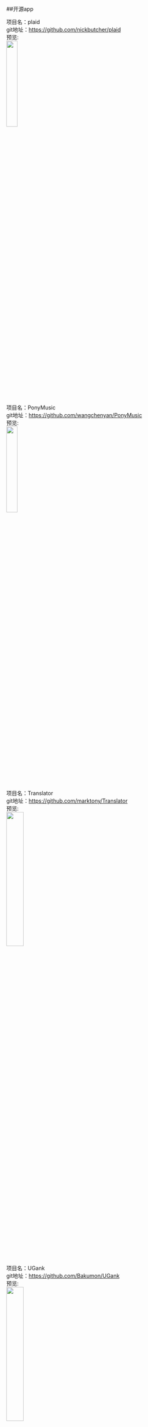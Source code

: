 
##开源app<br>







项目名：plaid<br>
git地址：https://github.com/nickbutcher/plaid<br>
预览:<br>
<img src="https://github.com/nickbutcher/plaid/raw/master/screenshots/plaid_demo.gif" width="24%" />

项目名：PonyMusic<br>
git地址：https://github.com/wangchenyan/PonyMusic<br>
预览:<br>
<img src="https://raw.githubusercontent.com/wangchenyan/PonyMusic/master/app/src/main/res/drawable-xxhdpi/ic_launcher.png" width="24%" />

项目名：Translator<br>
git地址：https://github.com/marktony/Translator<br>
预览:<br>
<img src="https://github.com/marktony/Translator/raw/master/screenshots/0.png" width="30%" />

项目名：UGank<br>
git地址：https://github.com/Bakumon/UGank<br>
预览:<br>
<img src="https://github.com/Bakumon/UGank/raw/master/art/ugank1.png" width="30%" />

项目名：remusic<br>
git地址：https://github.com/aa112901/remusic<br>
预览:<br>
<img src="https://github.com/aa112901/remusic/raw/master/screenshot/device-2016-08-18-213206.png" width="30%" />

项目名：HatkeMessenger<br>
git地址：https://github.com/webianks/HatkeMessenger<br>
预览:<br>
<img src="https://github.com/webianks/HatkeMessenger/raw/master/screens/screen2.png" width="30%" />

项目名：MusicBobber<br>
git地址：https://github.com/Cleveroad/MusicBobber<br>
预览:<br>
<img src="https://github.com/Cleveroad/MusicBobber/raw/master/images/demo.gif" width="30%" />

项目名：EZScreenshot<br>
git地址：https://github.com/zty5678/EZScreenshot<br>
预览:<br>
<img src="https://github.com/zty5678/EZScreenshot/raw/master/art/screenshots/3.png" width="30%" />

项目名：Puff-Android<br>
git地址：https://github.com/PuffOpenSource/Puff-Android<br>
预览:<br>
<img src="https://github.com/PuffOpenSource/Puff-Android/raw/master/img/screenshots/SC_08_KeyboardDialog.png" width="30%" />

项目名：KuaiChuan<br>
git地址：https://github.com/mayubao/KuaiChuan<br>
预览:<br>
<img src="https://github.com/mayubao/KuaiChuan/raw/master/ScreenShot/fs_1.gif" width="30%" />

项目名：AisenWeiBo<br>
git地址：https://github.com/wangdan/AisenWeiBo<br>
解释：<br>
新浪微博第三方Android客户端<br>
预览:<br>
<img src="https://github.com/wangdan/AisenWeibo/raw/master/resource/444.gif" width="30%" />

项目名：MyDiary<br>
git地址：https://github.com/erttyy8821/MyDiary<br>
解释：<br>
In the Movie "-your name.-" (君の名は。, 你的名字) , "My Diary" of android version is.<br>
预览:<br>
<img src="https://github.com/erttyy8821/MyDiary/raw/master/screenshot/s_0.png" width="30%" />

项目名：likequanmintv<br>
git地址：https://github.com/a371166028/likequanmintv<br>
解释：<br>
基于MVP的Retrofit2(okhttp3)+rxjava+dagger2+greendao+glide+rtmp直播。该项目系仿全民TV,属于独立开发者作品,仅供参考学习<br>
预览:<br>
<img src="https://camo.githubusercontent.com/aafb4558f73227e6f896edb55d2f9431932b3ac6/687474703a2f2f696d672e626c6f672e6373646e2e6e65742f3230313631323031303934383231393736" width="30%" />

项目名：murmur<br>
git地址：https://github.com/nekocode/murmur<br>
解释：<br>
Murmur 是一个带 白噪声 效果的豆瓣电台第三方客户端<br>
预览:<br>
<img src="https://github.com/nekocode/murmur/raw/master/art/screenshot2.png" width="30%" />

项目名：jianshi<br>
git地址：https://github.com/wingjay/jianshi<br>
解释：<br>
A Full-Stack mobile app, including Android & Server, Simple-Poem 简诗. You can write poem in graceful & traditional Chinese style. http://www.jianshu.com/p/cf496fc408b2<br>
预览:<br>
<img src="https://github.com/wingjay/jianshi/raw/master/material/screenshots/with_phone/3.PNG" width="30%" />

项目名：FastApp<br>
git地址：https://github.com/closedevice/FastApp<br>
解释：<br>
FastApp是一个轻量级急速开发框架，基于Fragment+RxJava+Retrofit 2.0+Glide+Realm构建，采用Material Design设计风格，帮助开发者快速构建轻量级应用<br>
预览:<br>
<img src="https://raw.githubusercontent.com/closedevice/FastApp/master/screenshots/gan.png" width="30%" />

项目名：Potier<br>
git地址：https://github.com/florent37/Potier<br>
解释：<br>
Designed for Android Lollipop<br>
预览:<br>
<img src="https://raw.githubusercontent.com/florent37/Potier/master/screenshots/home1_small.png" width="30%" />

项目名：glucosio-android<br>
git地址：https://github.com/Glucosio/glucosio-android<br>
解释：<br>
Glucosio Android App<br>
预览:<br>
<img src="https://cloud.githubusercontent.com/assets/5623301/14087778/f02be08c-f52b-11e5-9ff3-15bc5670cddb.png" width="30%" />

项目名：BookReader<br>
git地址：https://github.com/JustWayward/BookReader<br>
解释：<br>
任阅小说阅读器，高仿追书神器，实现追书推荐、标签检索、翻书效果、文章阅读、缓存章节、日夜间模式、文本朗读等功能<br>
预览:<br>
<img src="https://github.com/JustWayward/BookReader/raw/master/screenshot/home_zhuishu.png?raw=true" width="30%" />

项目名：LingDong2.0<br>
git地址：https://github.com/zhoubowen-sky/LingDong2.0<br>
解释：<br>
“面对面文件快传”，Android端灵动快传，安卓互传文件，局域网，无网传输文件，Android，file transfer<br>
预览:<br>
<img src="https://github.com/zhoubowen-sky/LingDong2.0/raw/master/github-images-folder/yaokongdiannao.jpg" width="30%" />

项目名：Filmy<br>
git地址：https://github.com/salRoid/Filmy<br>
解释：<br>
Awesome material designed movie app powered by tmdb and trakt<br>
预览:<br>
<img src="https://camo.githubusercontent.com/c8c6ffb5294c3a1536bf928e3e0ab56fe699a2c6/687474703a2f2f7777772e77656269616e6b732e636f6d2f66696c6d792f66696c6d792e706e67" width="30%" />

项目名：Recovery<br>
git地址：https://github.com/Sunzxyong/Recovery<br>
解释：<br>
A crash recovery framework<br>
预览:<br>
<img src="https://camo.githubusercontent.com/62290027e0fe7bbd3863016bcf2e2942dc1b0a51/687474703a2f2f3778737778662e636f6d322e7a302e676c622e71696e697563646e2e636f6d2f626c6f672f5265636f766572795f6d61696e2e706e67" width="30%" />

项目名：fir.flight<br>
git地址：https://github.com/ryanhoo/fir.flight<br>
解释：<br>
An android version Test Flight by using the testing app distribution service provided by fir.im<br>
预览:<br>
<img src="https://github.com/ryanhoo/fir.flight/raw/develop/materials/Artboard-Overview-v2.0.png" width="30%" />

项目名：PixPic<br>
git地址：https://github.com/Yalantis/PixPic<br>
解释：<br>
PixPic, a Photo Editing App<br>
预览:<br>
<img src="https://github.com/Yalantis/PixPic/raw/master/Screenshots/5.5%20Device%204.jpg" width="30%" />

项目名：Gank<br>
git地址：https://github.com/JohnnyShieh/Gank<br>
解释：<br>
An unofficial client of gank.io, based on Flux pattern and Rx series.<br>
预览:<br>
<img src="https://github.com/JohnnyShieh/Gank/raw/master/screenshots/today.jpg" width="30%" />

项目名：zikobot<br>
git地址：https://github.com/joxad/zikobot<br>
解释：<br>
This project is an open-source alarm using Spotify SDK + Databinding + Dagger 2 <br>
预览:<br>
<img src="https://github.com/joxad/zikobot/raw/master/images/light_playstore.png" width="30%" />

项目名：EasyGank<br>
git地址：https://github.com/CaMnter/EasyGank<br>
解释：<br>
The project build framework based on the Rx series and MVP pattern. http://gank.io/ <br>
预览:<br>
<img src="https://camo.githubusercontent.com/249ddcb0d2d2063e51c71e172724e3f231b1c684/687474703a2f2f7777342e73696e61696d672e636e2f6c617267652f3030366c5045633967773166333074676634326e686a333161793239386e65352e6a7067" width="30%" />

项目名：Luban-Circle-Demo<br>
git地址：https://github.com/huijimuhe/Luban-Circle-Demo<br>
解释：<br>
仿朋友圈按顺序上传图片至七牛，基于luban算法压缩<br>
预览:<br>
<img src="https://github.com/huijimuhe/Luban-Circle-Demo/raw/master/art/device-2016-08-05-122301.png" width="30%" />

项目名：Notes<br>
git地址：https://github.com/lguipeng/Notes<br>
解释：<br>
Material Design Notes App<br>
预览:<br>
<img src="https://github.com/lguipeng/Notes/raw/master/screenshot/screenshot_2.png" width="30%" />

项目名：android-cube-app<br>
git地址：https://github.com/liaohuqiu/android-cube-app<br>
解释：<br>
http://cube-sdk.liaohuqiu.net/<br>
预览:<br>
<img src="https://camo.githubusercontent.com/a841fc83f71eb2e3c2438ecf8ca672b280ccb519/687474703a2f2f737261696e2d6769746875622e71696e6975646e2e636f6d2f6c6f61642d6d6f72652f6c6f61642d6d6f72652d666f722d6c6973742d766965772e676966" width="30%" />

项目名：OpenLauncher<br>
git地址：https://github.com/Benny-Kok/OpenLauncher<br>
解释：<br>
Android open source launcher project (Active)<br>
预览:<br>
<img src="https://github.com/Benny-Kok/OpenLauncher/raw/master/DisplayPictures/Screenshot_2016-08-03-20-57-15.png" width="30%" />

项目名：toilet<br>
git地址：https://github.com/vczero/toilet<br>
解释：<br>
厕所在哪（React Native App）<br>
预览:<br>
<img src="https://github.com/vczero/toilet/raw/master/map.png" width="30%" />

项目名：fangDouYu<br>
git地址：https://github.com/cokuscz/fangDouYu<br>
解释：<br>
仿斗鱼app 采用mvp dagger2+retrofit2+rx＋glide<br>



项目名：ferro<br>
git地址：https://github.com/MaksTuev/ferro<br>
解释：<br>
Simple and powerful MVP library for Android<br>
演示:<br>
<img src="https://github.com/MaksTuev/ferro/raw/master/ferro.gif" width="30%" />


项目名：rxjava-webservice-example<br>
git地址：https://github.com/mutexkid/rxjava-webservice-example<br>
解释：<br>
simple comparison between Retrofit with & without RxJava<br>


项目名：AndroidMVPSample<br>
git地址：https://github.com/WuXiaolong/AndroidMVPSample<br>
预览:<br>
<img src="https://camo.githubusercontent.com/d85d22f75cea33eea01829b448c7251ff093f2c7/687474703a2f2f3771356332682e636f6d312e7a302e676c622e636c6f7564646e2e636f6d2f416e64726f696450726f6772616d6d65724c6f676f2e6a7067" width="30%" />

项目名：Material-Movies<br>
git地址：https://github.com/saulmm/Material-Movies<br>
预览:<br>
<img src="https://camo.githubusercontent.com/cb1a7ead648dd745e5b3e4a2600f24a8dc37bbe7/687474703a2f2f616e64726f636f64652e65732f77702d636f6e74656e742f75706c6f6164732f323031352f30332f66616d696c79322e706e67" width="30%" />

项目名：NHentai-android<br>
git地址:https://github.com/FengMoeTeam/NHentai-android<br>
预览:<br>
<img src="https://github.com/FengMoeTeam/NHentai-android/raw/master/art/screenshot_main.png" width="30%"/><br>

项目名：PaperAirplane-Dev-Team/BlackLight<br>
git地址:https://github.com/PaperAirplane-Dev-Team/BlackLight<br>
解释:<br>
A light Sina Weibo client for Android https://black.lighting<br>

项目名：OpenEyes<br>
git地址:https://github.com/xiaohaibin/OpenEyes<br>
预览:<br>
<img src="https://github.com/xiaohaibin/OpenEyes/raw/master/screenshots/001.jpg" width="30%"/><br>

项目名：MoeQuest<br>
git地址:https://github.com/HotBitmapGG/MoeQuest<br>
预览:<br>
<img src="https://github.com/HotBitmapGG/MoeQuest/raw/master/meizi_pic/03.png?raw=true" width="30%"/><br>

项目名：Constraints<br>
git地址:https://github.com/hitherejoe/Constraints<br>
预览:<br>
<img src="https://github.com/hitherejoe/Constraints/raw/master/images/constraintlayout.png" width="30%"/><br>

项目名：CoCoin<br>
git地址:https://github.com/Nightonke/CoCoin<br>
预览:<br>
<img src="https://github.com/Nightonke/CoCoin/raw/master/PNG/CoCoin_White_Bg.png" width="30%"/><br>

项目名：T-MVP<br>
git地址:https://github.com/north2014/T-MVP<br>
预览:<br>
<img src="https://camo.githubusercontent.com/8f5227054ccf8722ed44796d3e76bc5619e2cc6f/687474703a2f2f75706c6f61642d696d616765732e6a69616e7368752e696f2f75706c6f61645f696d616765732f3735313836302d306263633062343963336162313361332e6a70673f696d6167654d6f6772322f6175746f2d6f7269656e742f7374726970253743696d61676556696577322f322f772f31323430" width="30%"/><br>

项目名：murmur<br>
git地址:https://github.com/nekocode/murmur<br>
预览:<br>
<img src="https://github.com/nekocode/murmur/raw/master/art/screenshot3.png" width="30%"/><br>

项目名：CarAssistant<br>
git地址:https://github.com/qyxxjd/CarAssistant<br>
预览:<br>
<img src="https://github.com/qyxxjd/CarAssistant/raw/master/screenshots/Screenshot001.png?raw=true" width="30%"/><br>

项目名：520Linkee<br>
git地址:https://github.com/GrayJIAXU/520Linkee<br>
预览:<br>
<img src="https://camo.githubusercontent.com/73c04ce59469697bfc1ee6987a031f8b9bf8a294/687474703a2f2f75706c6f61642d696d616765732e6a69616e7368752e696f2f75706c6f61645f696d616765732f323030343336322d616364393736356633386161363962372e706e673f696d6167654d6f6772322f6175746f2d6f7269656e742f7374726970253743696d61676556696577322f322f772f31323430" width="30%"/><br>


项目名：open-event-android<br>
git地址:https://github.com/fossasia/open-event-android<br>
预览:<br>
<img src="https://camo.githubusercontent.com/e849f761ca58613ef4c669e61c35e35c5ab87f9c/68747470733a2f2f696d672e796f75747562652e636f6d2f76692f6e354734797733742d2d552f302e6a7067" width="30%"/><br>

项目名：react-native-demo<br>
git地址:https://github.com/Trinea/react-native-demo<br>
预览:<br>
<img src="https://camo.githubusercontent.com/14ad31d130082a6bf1081dac0af551d59091c1a3/687474703a2f2f702e636f64656b6b2e636f6d2f696d616765732f77656978696e2d636f64656b6b2d3136302e6a7067" width="30%"/><br>

项目名：SuperMvp<br>
git地址:https://github.com/liuyanggithub/SuperMvp<br>
预览:<br>
<img src="https://github.com/liuyanggithub/SuperMvp/raw/master/picture1.gif" width="30%"/><br>

项目名：MarkdownEditors<br>
git地址:https://github.com/qinci/MarkdownEditors<br>
预览:<br>
<img src="https://github.com/qinci/MarkdownEditors/raw/master/image/image_new_01.jpg" width="30%"/><br>

项目名：SeeWeather<br>
git地址:https://github.com/xcc3641/SeeWeather<br>
预览:<br>
<img src="https://github.com/xcc3641/SeeWeather/raw/master/images/day.png" width="30%"/><br>

项目名：ignite<br>
git地址:https://github.com/infinitered/ignite<br>
预览:<br>
<img src="https://github.com/infinitered/ignite/raw/master/_art/screens.gif" width="30%"/><br>

项目名：PackageTracker<br>
git地址:https://github.com/fython/PackageTracker<br>
预览:<br>
<img src="https://github.com/fython/PackageTracker/raw/master/art/web_hi_res_512.png" width="30%"/><br>

项目名：EasyWeather<br>
git地址:https://github.com/code-crusher/EasyWeather<br>
预览:<br>
<img src="https://github.com/code-crusher/EasyWeather/raw/master/images/screenshot.png" width="30%"/><br>

项目名：quill<br>
git地址:https://github.com/vickychijwani/quill<br>
预览:<br>
<img src="https://camo.githubusercontent.com/3667c6d3c932088abb6305982635399c6990f952/68747470733a2f2f646c2e64726f70626f7875736572636f6e74656e742e636f6d2f752f333033373833312f7175696c6c2d6769746875622f666561747572652d677261706869632e706e67" width="30%"/><br>

项目名：BookShelf<br>
git地址:https://github.com/iHaPBoy/BookShelf<br>
预览:<br>
<img src="https://camo.githubusercontent.com/52dad44165bc8cfdbec1214f9008dcce0539967e/687474703a2f2f7777312e73696e61696d672e636e2f6c617267652f303036744e6252776a77316635386e7575337163786a33306a303069636d7976" width="30%"/><br>


项目名：RxWeather<br>
git地址:https://github.com/SmartDengg/RxWeather<br>
预览:<br>
<img src="https://github.com/SmartDengg/RxWeather/raw/master/images/RxWeather.gif" width="30%" /><br>

项目名：material-intro<br>
git地址:https://github.com/HeinrichReimer/material-intro<br>
预览:<br>
<img src="https://camo.githubusercontent.com/c0837d13fd6f45b0f77b9723962d3716abac188e/687474703a2f2f692e696d6775722e636f6d2f686d686e7a55622e706e67" width="30%" /><br>

项目名：talalarmo<br>
git地址:https://github.com/trikita/talalarmo<br>
预览:<br>
<img src="https://github.com/trikita/talalarmo/raw/master/artwork/setting-alarm.png"width="30%"  /><br>

项目名：Weather-Lite<br>
git地址:https://github.com/ZhangQinglian/Weather-Lite<br>
预览:<br>
<img src="https://camo.githubusercontent.com/3b934017c8122e0b8301c26543ac8ed56dac5458/687474703a2f2f37787072676e2e636f6d312e7a302e676c622e636c6f7564646e2e636f6d2f6465766963652d323031362d30352d31372d3137333131352e706e67"width="30%"  /><br>

项目名：V2EX<br>
git地址:https://github.com/zzhoujay/V2EX<br>
预览:<br>
<img src="https://camo.githubusercontent.com/dc95dc01c861cb6cde98a9dfdb92cf49b0555407/687474703a2f2f6769742e6f736368696e612e6e65742f75706c6f6164732f696d616765732f323031352f303732382f3230333531355f64386430323635315f3134313030392e706e67" width="30%" /><br>



项目名：WeexOne<br>
git地址: https://github.com/dodola/WeexOne<br>
预览:<br>
<img src="https://github.com/dodola/WeexOne/raw/master/images/1.png" width="30%" /><br>

项目名：YouJoin-Android<br>
git地址: https://github.com/FreedomZZQ/YouJoin-Android<br>
预览:<br>
<img src="https://camo.githubusercontent.com/f1696632a3b0c5b501ef04120c021dc50df07542/687474703a2f2f37767a726a302e636f6d312e7a302e676c622e636c6f7564646e2e636f6d2f796f756a6f696e2d616e64726f69642d312d77656c636f6d652e706e673f696d616765566965772f322f772f343030" width="30%" /><br>


项目名：Omni-Notes<br>
git地址: https://github.com/federicoiosue/Omni-Notes<br>
预览:<br>
<img src="https://raw.githubusercontent.com/federicoiosue/Omni-Notes/develop/etc/play_store_pics/02.png" width="30%" /><br>

项目名：GanHuoIO<br>
git地址: https://github.com/burgessjp/GanHuoIO<br>
预览:<br>
<img src="https://camo.githubusercontent.com/5705342b90d614dc2c675da9be36c7c6d27df5b5/687474703a2f2f75706c6f61642d696d616765732e6a69616e7368752e696f2f75706c6f61645f696d616765732f3632333530342d336137353433653465363530636434612e6a70673f696d6167654d6f6772322f6175746f2d6f7269656e742f7374726970253743696d61676556696577322f322f772f31323430" width="30%" /><br>

项目名：BiliPlayer<br>
git地址: https://github.com/liujia95/BiliPlayer<br>
预览:<br>
<img src="https://camo.githubusercontent.com/bef8fe75d16ddc0950a98a437b221d9103e0f364/687474703a2f2f692e696d6775722e636f6d2f42766b6978716c2e6a7067" width="30%" /><br>

项目名：Mondroid<br>
git地址: https://github.com/hitherejoe/Mondroid<br>
预览:<br>
<img src="https://github.com/hitherejoe/Mondroid/raw/master/images/mondroid_screens.png" width="30%" /><br>

项目名：Girls<br>
git地址: https://github.com/Gracker/Girls<br>
预览:<br>
<img src="https://github.com/Gracker/Girls/raw/master/preview/preview_girls.png" /><br>

项目名：OhMyBiliBili<br>
git地址: https://github.com/HotBitmapGG/OhMyBiliBili<br>
预览:<br>
<img src="https://github.com/HotBitmapGG/OhMyBiliBili/raw/OhMyBiliBili/bilibiliPic/01.jpg?raw=true" width="30%" /><br>

项目名：onyx<br>
git地址: https://github.com/hanuor/onyx<br>
预览:<br>
<img src="https://github.com/hanuor/onyx/raw/master/anim2.gif" width="30%" /><br>

项目名：Tiny-note<br>
git地址: https://github.com/gougouccnu/Tiny-note<br>
预览:<br>
<img src="https://camo.githubusercontent.com/51090a107b7f51acc18692c8944d02bf786ce806/687474703a2f2f6f38316c6a68656a662e626b742e636c6f7564646e2e636f6d2f6e6577506963332e6a70673f696d61676556696577322f312f772f3237302f682f3438302f712f3735" width="30%" /><br>

项目名：Android-Material-Themes-Demo<br>
git地址: https://github.com/StevenByle/Android-Material-Themes-Demo<br>
预览:<br>
<img src="https://github.com/StevenByle/Android-Material-Themes-Demo/raw/master/README%20Content/Material%20Theme%20Variations.png" width="30%" /><br>

项目名：BaseAnimation<br>
git地址: https://github.com/z56402344/BaseAnimation<br>
预览:<br>
<img src="https://camo.githubusercontent.com/88cc44e21784fdeb62c90d1cf9b0d0baa16a626b/687474703a2f2f696d672e626c6f672e6373646e2e6e65742f3230313430323130323232313336353738" width="30%" /><br>

项目名：WeiBo<br>
git地址: https://github.com/wenmingvs/WeiBo<br>
预览:<br>
<img src="https://camo.githubusercontent.com/975ec2a5125d79881b712579495f49d74cec989c/687474703a2f2f7777312e73696e61696d672e636e2f6d773639302f3639316363313531677731663372746e3033696d626a323037693064637766662e6a7067" width="30%" /><br>

项目名：H-Viewer<br>
git地址: https://github.com/PureDark/H-Viewer<br>
预览:<br>
<img src="https://github.com/PureDark/H-Viewer/raw/master/images/1.png" width="30%" /><br>

项目名：HeartBeat<br>
git地址: https://github.com/maxiee/HeartBeat<br>
预览:<br>
<img src="https://github.com/maxiee/HeartBeat/raw/master/screenshot.png" width="30%" /><br>

项目名：awesome-android-ui<br>
git地址：https://github.com/wasabeef/awesome-android-ui<br>
预览:<br>
無，收納項目，吊的起飛<br>

项目名：stock-hawk-app<br>
git地址：https://github.com/DmitryMalkovich/stock-hawk-app<br>
预览:<br>
<img src="https://cloud.githubusercontent.com/assets/2931932/15270441/95bb27c6-1a28-11e6-8534-fdb3d9c13b8d.png" width="30%" /><br>

项目名 :Douya<br>
git地址：https://github.com/DreaminginCodeZH/Douya<br>
预览:<br>
<img src="https://github.com/DreaminginCodeZH/Douya/raw/master/screenshot/00-main.png" width="30%" /><br>

项目名：visual-goodies<br>
git地址：https://github.com/alexive/visual-goodies<br>
预览:<br>
![](https://github.com/alexive/visual-goodies/raw/master/images/sample1.gif) <br>

项目名：CNBlog<br>
git地址：https://github.com/yjxandroid/CNBlog<br>
预览:<br>
![](https://camo.githubusercontent.com/0e83d2951476b3105b4e248771770e95a9988eb1/687474703a2f2f7777312e73696e61696d672e636e2f6c617267652f61313734633633336777316572723139776b78377767323062343068736e70642e676966) <br>

项目名：Girls<br>
git地址：https://github.com/flyou/Girls<br>
预览:<br>
<img src="https://camo.githubusercontent.com/dad20e62ad7b0ef408b10b3f4f668602f666cb30/687474703a2f2f37786c3764792e636f6d312e7a302e676c622e636c6f7564646e2e636f6d2f6465766963652d323031362d30342d32322d3030333534342e706e67" width="30%" /><br>

项目名：SimplifyReader<br>
git地址:https://github.com/SkillCollege/SimplifyReader<br>
预览:<br>
<img src="https://raw.githubusercontent.com/SkillCollege/server/master/SimplifyReader/images/project.gif" width="30%" /><br>

项目名：superCleanMaster<br>
git地址:https://github.com/joyoyao/superCleanMaster<br>
预览:<br>
<img src="https://github.com/joyoyao/superCleanMaster/raw/master/screenshot/home.jpg" width="30%" /><br>

项目名：f8app<br>
git地址：https://github.com/fbsamples/f8app<br>
预览:<br>
<img src="https://github.com/fbsamples/f8app/raw/master/.github/screenshot-app@2x.png" width="30%" /><br>

项目名：Baby<br>
git地址：https://github.com/rogerou/Baby<br>
预览:<br>
<img src="https://github.com/rogerou/Baby/raw/master/art/Screenshot_20160214-173027.png" width="30%" /><br>


项目名：popular-movies-app<br>
git地址：https://github.com/DmitryMalkovich/popular-movies-app<br>
预览:<br>
<img src="https://cloud.githubusercontent.com/assets/2931932/14224948/c983f498-f8b8-11e5-98d4-ef084e4ad34b.png" width="30%" /><br>

项目名：AndroidCubeDemo<br>
git地址：https://github.com/geminiwen/AndroidCubeDemo<br>
预览:<br>
![](https://camo.githubusercontent.com/54d49e4ca0edfee9db04bb9dcd00e125c9b46d8f/687474703a2f2f7777322e73696e61696d672e636e2f6c617267652f35646435343133316777316577687a743364617137673230663030716f6232612e676966) <br>


项目名：MicroReader<br>
git地址：https://github.com/YiuChoi/MicroReader<br>
预览:<br>
<img src="https://github.com/YiuChoi/MicroReader/raw/master/screenshot/Screenshot_20160503-085853.png" width="30%" />

项目名：DanmakuFlameMaster<br>
git地址https://github.com/Bilibili/DanmakuFlameMaster<br>
预览:<br>
<img src="https://camo.githubusercontent.com/5d619b8e479e2c618150278cad3eb1c8e6a1d36d/68747470733a2f2f7261772e6769746875622e636f6d2f637469616f2f637469616f2e6769746875622e696f2f6d61737465722f696d616765732f617070732f62696c692e706e673f7261773d74727565" width="30%" />

项目名：AndroidRuler<br>
git地址：
https://github.com/dalong982242260/AndroidRuler<br>
解释:<br>
android自定义尺子收集demo<br>
预览：<br>
<img src="https://github.com/dalong982242260/AndroidRuler/raw/master/img/ruler_3.png" width="30%" />

项目名：XhsWelcomeAnim<br>
git地址：https://github.com/w446108264/XhsWelcomeAnim<br>
预览:<br>
<img src="https://raw.githubusercontent.com/w446108264/XhsWelcomeAnim/master/output/show.gif" width="30%" />

项目名：Meizhi<br>
git地址：https://github.com/drakeet/Meizhi<br>
预览:<br>
<img src="https://github.com/drakeet/Meizhi/raw/master/screenshots/s0.png" width="30%" />

项目名：RXRetrofitDaggerMvpDemo<br>
git地址：https://github.com/tuozhaobing/RXRetrofitDaggerMvpDemo<br>
预览:<br>
![](https://github.com/tuozhaobing/RXRetrofitDaggerMvpDemo/raw/master/ScreenShots/2016-04-12%2000:57:09屏幕截图.png) <br>

项目名：PhotoNoter<br>
git地址：https://github.com/yydcdut/PhotoNoter<br>
预览:<br>
<img src="https://raw.githubusercontent.com/yydcdut/PhotoNoter/master/screenshot/animation.gif" width="30%" />

项目名：CNode-Material-Design<br>
git地址：https://github.com/TakWolf/CNode-Material-Design<br>
预览:<br>
<img src="https://github.com/TakWolf/CNode-Material-Design/raw/develop/art/screenshot_s02.png" width="30%" />


项目名：Moose<br>
git地址：https://github.com/Harlber/Moose<br>
预览:<br>
<img src="https://github.com/Harlber/Moose/raw/master/art/image_drawer.png" width="30%" />

项目名：GeometricWeather<br>
git地址：https://github.com/WangDaYeeeeee/GeometricWeather<br>
预览:<br>
<img src="https://github.com/WangDaYeeeeee/GeometricWeather/raw/master/preview/enframe_2016-02-09-08-25-001.png" width="30%" />

